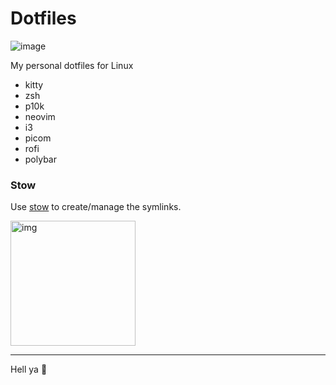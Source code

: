 # Dotfiles

![image](https://github.com/user-attachments/assets/91827bb2-80db-4fc9-806c-b47076c67bfc)


My personal dotfiles for Linux
- kitty
- zsh
- p10k
- neovim
- i3
- picom
- rofi
- polybar


### Stow
Use <a href='https://www.gnu.org/software/stow/' title='Stow - GNU Project'>stow</a> to create/manage the symlinks.

<img src="https://media1.tenor.com/m/ETW2DDjY6z0AAAAd/spared-no-expense-jurassic-park.gif" alt="img" height="200" />

<hr>

Hell ya 🤘
